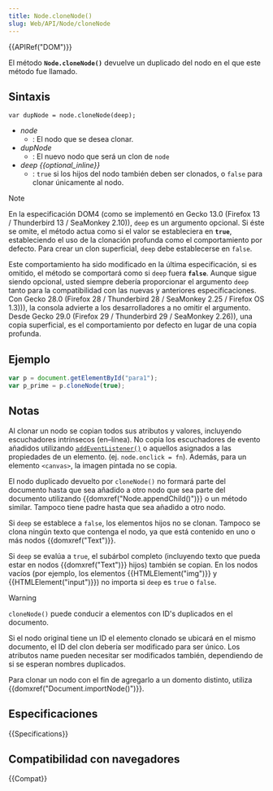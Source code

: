 ```yaml
---
title: Node.cloneNode()
slug: Web/API/Node/cloneNode
---
```


{{APIRef("DOM")}}

El método **`Node.cloneNode()`** devuelve un duplicado del nodo en el que este método fue llamado.

## Sintaxis

```
var dupNode = node.cloneNode(deep);
```

- _node_
  - : El nodo que se desea clonar.
- _dupNode_
  - : El nuevo nodo que será un clon de `node`
- _deep {{optional_inline}}_
  - : `true` si los hijos del nodo también deben ser clonados, o `false` para clonar únicamente al nodo.

> [!NOTE]
> En la especificación DOM4 (como se implementó en Gecko 13.0 (Firefox 13 / Thunderbird 13 / SeaMonkey 2.10)), `deep` es un argumento opcional. Si éste se omite, el método actua como si el valor se estableciera en **`true`**, estableciendo el uso de la clonación profunda como el comportamiento por defecto. Para crear un clon superficial, `deep` debe establecerse en `false`.
>
> Este comportamiento ha sido modificado en la última especificación, si es omitido, el método se comportará como si `deep` fuera **`false`**. Aunque sigue siendo opcional, usted siempre debería proporcionar el argumento `deep` tanto para la compatibilidad con las nuevas y anteriores especificaciones. Con Gecko 28.0 (Firefox 28 / Thunderbird 28 / SeaMonkey 2.25 / Firefox OS 1.3))), la consola advierte a los desarrolladores a no omitir el argumento. Desde Gecko 29.0 (Firefox 29 / Thunderbird 29 / SeaMonkey 2.26)), una copia superficial, es el comportamiento por defecto en lugar de una copia profunda.

## Ejemplo

```js
var p = document.getElementById("para1");
var p_prime = p.cloneNode(true);
```

## Notas

Al clonar un nodo se copian todos sus atributos y valores, incluyendo escuchadores intrínsecos (en–línea). No copia los escuchadores de evento añadidos utilizando [`addEventListener()`](/es/docs/Web/API/EventTarget/addEventListener) o aquellos asignados a las propiedades de un elemento. (ej. `node.onclick = fn`). Además, para un elemento `<canvas>`, la imagen pintada no se copia.

El nodo duplicado devuelto por `cloneNode()` no formará parte del documento hasta que sea añadido a otro nodo que sea parte del documento utilizando {{domxref("Node.appendChild()")}} o un método similar. Tampoco tiene padre hasta que sea añadido a otro nodo.

Si `deep` se establece a `false`, los elementos hijos no se clonan. Tampoco se clona ningún texto que contenga el nodo, ya que está contenido en uno o más nodos {{domxref("Text")}}.

Si `deep` se evalúa a `true`, el subárbol completo (incluyendo texto que pueda estar en nodos {{domxref("Text")}} hijos) también se copian. En los nodos vacíos (por ejemplo, los elementos {{HTMLElement("img")}} y {{HTMLElement("input")}}) no importa si `deep` es `true` o `false`.

> [!WARNING]
> `cloneNode()` puede conducir a elementos con ID's duplicados en el documento.

Si el nodo original tiene un ID el elemento clonado se ubicará en el mismo documento, el ID del clon debería ser modificado para ser único. Los atributos name pueden necesitar ser modificados también, dependiendo de si se esperan nombres duplicados.

Para clonar un nodo con el fin de agregarlo a un domento distinto, utiliza {{domxref("Document.importNode()")}}.

## Especificaciones

{{Specifications}}

## Compatibilidad con navegadores

{{Compat}}
